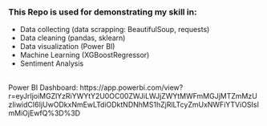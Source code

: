 ### This Repo is used for demonstrating my skill in:
* Data collecting (data scrapping: BeautifulSoup, requests)
* Data cleaning (pandas, sklearn)
* Data visualization (Power BI)
* Machine Learning (XGBoostRegressor)
* Sentiment Analysis

<br>
Power BI Dashboard:
https://app.powerbi.com/view?r=eyJrIjoiMGZlYzRiYWYtY2U0OC00ZWJiLWJjZWYtMWFmMGJjMTZmMzUzIiwidCI6IjUwODkxNmEwLTdiODktNDNhMS1hZjRlLTcyZmUxNWFiYTViOSIsImMiOjEwfQ%3D%3D

